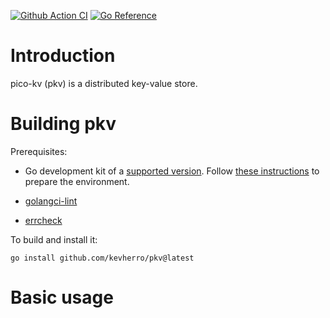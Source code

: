[![Github Action CI](https://github.com/kevherro/pkv/workflows/ci/badge.svg)](https://github.com/kevherro/pkv/actions)
[![Go Reference](https://pkg.go.dev/badge/github.com/kevherro/pkv/profile.svg)](https://pkg.go.dev/github.com/kevherro/pkv/profile)

# Introduction

pico-kv (pkv) is a distributed key-value store.

# Building pkv

Prerequisites:

- Go development kit of a [supported version](https://golang.org/doc/devel/release.html#policy).
  Follow [these instructions](http://golang.org/doc/code.html) to prepare
  the environment.

- [golangci-lint](https://github.com/golangci/golangci-lint)

- [errcheck](https://github.com/kisielk/errcheck)

To build and install it:

    go install github.com/kevherro/pkv@latest

# Basic usage
